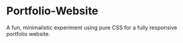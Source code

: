 # Portfolio-Website
A fun, minimalistic experiment using pure CSS for a fully responsive portfolio website.
